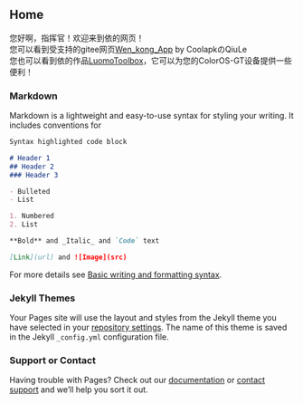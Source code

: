 ## Home

您好啊，指挥官！欢迎来到依的网页！   
您可以看到受支持的gitee网页[Wen_kong_App](https://gitee.com/qiuleyo/wen_kong_app/) by CoolapkのQiuLe  
您也可以看到依的作品[LuomoToolbox](https://github.com/Murong-Naiyi/Luomo-Toolbox)，它可以为您的ColorOS-GT设备提供一些便利！

### Markdown

Markdown is a lightweight and easy-to-use syntax for styling your writing. It includes conventions for

```markdown
Syntax highlighted code block

# Header 1
## Header 2
### Header 3

- Bulleted
- List

1. Numbered
2. List

**Bold** and _Italic_ and `Code` text

[Link](url) and ![Image](src)
```

For more details see [Basic writing and formatting syntax](https://docs.github.com/en/github/writing-on-github/getting-started-with-writing-and-formatting-on-github/basic-writing-and-formatting-syntax).

### Jekyll Themes

Your Pages site will use the layout and styles from the Jekyll theme you have selected in your [repository settings](https://github.com/Murong-Naiyi/Murong-Naiyi/settings/pages). The name of this theme is saved in the Jekyll `_config.yml` configuration file.

### Support or Contact

Having trouble with Pages? Check out our [documentation](https://docs.github.com/categories/github-pages-basics/) or [contact support](https://support.github.com/contact) and we’ll help you sort it out.
